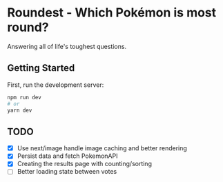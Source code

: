 # Roundest - Which Pokémon is most round?

Answering all of life's toughest questions.

## Getting Started

First, run the development server:

```bash
npm run dev
# or
yarn dev
```

## TODO

- [x] Use next/image handle image caching and better rendering
- [x] Persist data and fetch PokemonAPI
- [x] Creating the results page with counting/sorting
- [ ] Better loading state between votes
